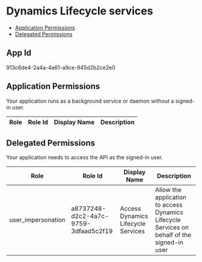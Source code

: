 # Dynamics Lifecycle services
- [Application Permissions](#application-permissions)
- [Delegated Permissions](#delegated-permissions)

## App Id
913c6de4-2a4a-4a61-a9ce-945d2b2ce2e0

## Application Permissions
Your application runs as a background service or daemon without a signed-in user.

| Role | Role Id | Display Name | Description |
|---|---|---|---|

## Delegated Permissions
Your application needs to access the API as the signed-in user. 

| Role | Role Id | Display Name | Description |
|---|---|---|---|
| user_impersonation | a8737248-d2c2-4a7c-9759-3dfaad5c2f19 | Access Dynamics Lifecycle Services | Allow the application to access Dynamics Lifecycle Services on behalf of the signed-in user |

